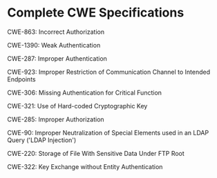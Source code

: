 

# Complete CWE Specifications

CWE-863: Incorrect Authorization

CWE-1390: Weak Authentication

CWE-287: Improper Authentication

CWE-923: Improper Restriction of Communication Channel to Intended Endpoints

CWE-306: Missing Authentication for Critical Function

CWE-321: Use of Hard-coded Cryptographic Key

CWE-285: Improper Authorization

CWE-90: Improper Neutralization of Special Elements used in an LDAP Query ('LDAP Injection')

CWE-220: Storage of File With Sensitive Data Under FTP Root

CWE-322: Key Exchange without Entity Authentication